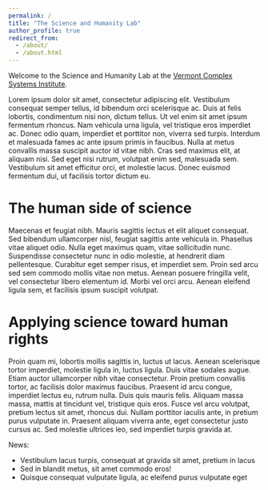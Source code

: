 ```yaml
---
permalink: /
title: "The Science and Humanity Lab"
author_profile: true
redirect_from: 
  - /about/
  - /about.html
---
```


Welcome to the Science and Humanity Lab at the [Vermont Complex Systems Institute](https://vermontcomplexsystems.org/).

Lorem ipsum dolor sit amet, consectetur adipiscing elit. Vestibulum consequat semper tellus, id bibendum orci scelerisque ac. Duis at felis lobortis, condimentum nisi non, dictum tellus. Ut vel enim sit amet ipsum fermentum rhoncus. Nam vehicula urna ligula, vel tristique eros imperdiet ac. Donec odio quam, imperdiet et porttitor non, viverra sed turpis. Interdum et malesuada fames ac ante ipsum primis in faucibus. Nulla at metus convallis massa suscipit auctor id vitae nibh. Cras sed maximus elit, at aliquam nisi. Sed eget nisi rutrum, volutpat enim sed, malesuada sem. Vestibulum sit amet efficitur orci, et molestie lacus. Donec euismod fermentum dui, ut facilisis tortor dictum eu.

The human side of science
======

Maecenas et feugiat nibh. Mauris sagittis lectus et elit aliquet consequat. Sed bibendum ullamcorper nisl, feugiat sagittis ante vehicula in. Phasellus vitae aliquet odio. Nulla eget maximus quam, vitae sollicitudin nunc. Suspendisse consectetur nunc in odio molestie, at hendrerit diam pellentesque. Curabitur eget semper risus, et imperdiet sem. Proin sed arcu sed sem commodo mollis vitae non metus. Aenean posuere fringilla velit, vel consectetur libero elementum id. Morbi vel orci arcu. Aenean eleifend ligula sem, et facilisis ipsum suscipit volutpat.

Applying science toward human rights
======

Proin quam mi, lobortis mollis sagittis in, luctus ut lacus. Aenean scelerisque tortor imperdiet, molestie ligula in, luctus ligula. Duis vitae sodales augue. Etiam auctor ullamcorper nibh vitae consectetur. Proin pretium convallis tortor, ac facilisis dolor maximus faucibus. Praesent id arcu congue, imperdiet lectus eu, rutrum nulla. Duis quis mauris felis. Aliquam massa massa, mattis at tincidunt vel, tristique quis eros. Fusce vel arcu volutpat, pretium lectus sit amet, rhoncus dui. Nullam porttitor iaculis ante, in pretium purus vulputate in. Praesent aliquam viverra ante, eget consectetur justo cursus ac. Sed molestie ultrices leo, sed imperdiet turpis gravida at.

News:
- Vestibulum lacus turpis, consequat at gravida sit amet, pretium in lacus
- Sed in blandit metus, sit amet commodo eros!
- Quisque consequat vulputate ligula, ac eleifend purus vulputate eget
